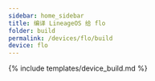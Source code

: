 ```yaml
---
sidebar: home_sidebar
title: 编译 LineageOS 给 flo
folder: build
permalink: /devices/flo/build
device: flo
---
```

{% include templates/device_build.md %}
